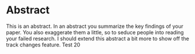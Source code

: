 # Abstract

This is an abstract. In an abstract you summarize the key findings of your paper. You also exaggerate them a little, so to seduce people into reading your failed research. I should extend this abstract a bit more to show off the track changes feature.
Test 20
